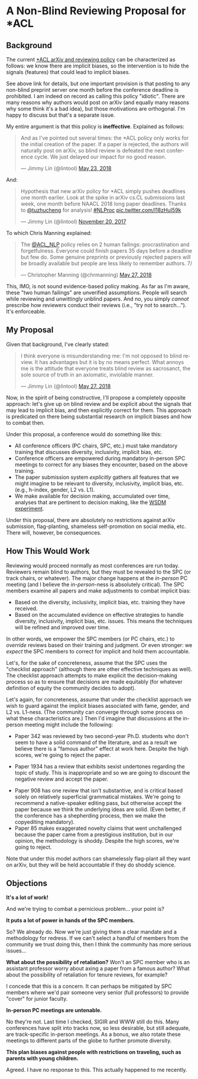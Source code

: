 # A Non-Blind Reviewing Proposal for *ACL

## Background

The current [*ACL arXiv and reviewing policy](https://www.aclweb.org/adminwiki/index.php?title=ACL_Policies_for_Submission,_Review_and_Citation) can be characterized as follows: we know there are implicit biases, so the intervention is to hide the signals (features) that could lead to implicit biases.

See above link for details, but one important provision is that posting to any non-blind preprint server one month before the conference deadline is prohibited.
I am indeed on record as calling this policy "idiotic".
There are many reasons why authors would post on arXiv (and equally many reasons why some think it's a bad idea), but those motivations are orthogonal.
I'm happy to discuss but that's a separate issue.

My entire argument is that this policy is **ineffective**. Explained as follows:

<blockquote class="twitter-tweet" data-lang="en"><p lang="en" dir="ltr">And as I&#39;ve pointed out several times: the *ACL policy only works for the initial creation of the paper. If a paper is rejected, the authors will naturally post on arXiv, so blind review is defeated the next conference cycle. We just delayed our impact for no good reason.</p>&mdash; Jimmy Lin (@lintool) <a href="https://twitter.com/lintool/status/999099753286615040?ref_src=twsrc%5Etfw">May 23, 2018</a></blockquote>
<script async src="https://platform.twitter.com/widgets.js" charset="utf-8"></script>

And:

<blockquote class="twitter-tweet" data-lang="en"><p lang="en" dir="ltr">Hypothesis that new arXiv policy for *ACL simply pushes deadlines one month earlier. Look at the spike in arXiv cs.CL submissions last week, one month before NAACL 2018 long paper deadlines. Thanks to <a href="https://twitter.com/tuzhucheng?ref_src=twsrc%5Etfw">@tuzhucheng</a> for analysis! <a href="https://twitter.com/hashtag/NLProc?src=hash&amp;ref_src=twsrc%5Etfw">#NLProc</a> <a href="https://t.co/l18zHuI59k">pic.twitter.com/l18zHuI59k</a></p>&mdash; Jimmy Lin (@lintool) <a href="https://twitter.com/lintool/status/932729551326793730?ref_src=twsrc%5Etfw">November 20, 2017</a></blockquote>

To which Chris Manning explained:

<blockquote class="twitter-tweet" data-lang="en"><p lang="en" dir="ltr">The <a href="https://twitter.com/ACL_NLP?ref_src=twsrc%5Etfw">@ACL_NLP</a> policy relies on 2 human failings: procrastination and forgetfulness. Everyone could finish papers 35 days before a deadline but few do. Some genuine preprints or previously rejected papers will be broadly available but people are less likely to remember authors. 7/</p>&mdash; Christopher Manning (@chrmanning) <a href="https://twitter.com/chrmanning/status/1000528110276624384?ref_src=twsrc%5Etfw">May 27, 2018</a></blockquote>

This, IMO, is not sound evidence-based policy making.
As far as I'm aware, these "two human failings" are unverified assumptions.
People will search while reviewing and unwittingly unblind papers.
And no, you simply *cannot* prescribe how reviewers conduct their reviews (i.e., "try not to search..."). It's enforceable.

## My Proposal

Given that background, I've clearly stated:

<blockquote class="twitter-tweet" data-lang="en"><p lang="en" dir="ltr">I think everyone is misunderstanding me: I&#39;m not opposed to blind review. It has advantages but it is by no means perfect. What annoys me is the attitude that everyone treats blind review as sacrosanct, the sole source of truth in an axiomatic, inviolable manner.</p>&mdash; Jimmy Lin (@lintool) <a href="https://twitter.com/lintool/status/1000812604904824832?ref_src=twsrc%5Etfw">May 27, 2018</a></blockquote>

Now, in the spirit of being constructive, I'll propose a completely opposite approach: let's give up on blind review and be explicit about the signals that may lead to implicit bias, and then explicitly correct for them.
This approach is predicated on there being substantial research on implicit biases and how to combat then.

Under this proposal, a conference would do something like this:

+ All conference officers (PC chairs, SPC, etc.) must take mandatory training that discusses diversity, inclusivity, implicit bias, etc.
+ Conference officers are empowered during mandatory in-person SPC meetings to correct for any biases they encounter, based on the above training.
+ The paper submission system *explicitly* gathers all features that we might imagine to be relevant to diversity, inclusivity, implicit bias, etc. (e.g., h-index, gender, L2 vs. L1).
+ We make available for decision making, accumulated over time, analyses that are pertinent to decision making, like the [WSDM experiment](http://www.pnas.org/content/114/48/12708).

Under this proposal, there are absolutely no restrictions against arXiv submission, flag-planting, shameless self-promotion on social media, etc.
There will, however, be consequences.

## How This Would Work

Reviewing would proceed normally as most conferences are run today. Reviewers remain blind to authors, but they must be revealed to the SPC (or track chairs, or whatever).
The major change happens at the *in-person* PC meeting (and I believe the *in-person*-ness is absolutely critical).
The SPC members examine all papers and make adjustments to combat implicit bias:

+ Based on the diversity, inclusivity, implicit bias, etc. training they have received.
+ Based on the accumulated evidence on effective strategies to handle diversity, inclusivity, implicit bias, etc. issues. This means the techniques will be refined and improved over time.

In other words, we empower the SPC members (or PC chairs, etc.) to _override_ reviews based on their training and judgment.
Or even stronger: we _expect_ the SPC members to correct for implicit and hold them accountable.

Let's, for the sake of concreteness, assume that the SPC uses the "checklist approach" (although there are other effective techniques as well). The checklist approach attempts to make explicit the decision-making process so as to ensure that decisions are made equitably (for whatever definition of equity the community decides to adopt).

Let's again, for concreteness, assume that under the checklist approach we wish to guard against the implicit biases associated with fame, gender, and L2 vs. L1-ness.
(The community can converge through some process on what these characteristics are.)
Then I'd imagine that discussions at the in-person meeting might include the following:

+ Paper 342 was reviewed by two second-year Ph.D. students who don't seem to have a solid command of the literature, and as a result we believe there is a "famous author" effect at work here. Despite the high scores, we're going to reject the paper.
* Paper 1934 has a review that exhibits sexist undertones regarding the topic of study. This is inappropriate and so we are going to discount the negative review and accept the paper.
+ Paper 908 has one review that isn't substantive, and is critical based solely on relatively superficial grammatical mistakes. We're going to recommend a native-speaker editing pass, but otherwise accept the paper because we think the underlying ideas are solid. (Even better, if the conference has a shepherding process, then we make the copyediting mandatory).
+ Paper 85 makes exaggerated novelty claims that went unchallenged because the paper came from a prestigious institution, but in our opinion, the methodology is shoddy. Despite the high scores, we're going to reject.

Note that under this model authors can shamelessly flag-plant all they want on arXiv, but they will be held accountable if they do shoddy science.

## Objections

**It's a lot of work!**

And we're trying to combat a pernicious problem... your point is?

**It puts a lot of power in hands of the SPC members.**

So? We already do.
Now we're just giving them a clear mandate and a methodology for redress.
If we can't select a handful of members from the community we trust doing this, then I think the community has more serious issues...

**What about the possibility of retaliation?** Won't an SPC member who is an assistant professor worry about axing a paper from a famous author?
What about the possibility of retaliation for tenure reviews, for example?

I concede that this is a concern.
It can perhaps be mitigated by SPC members where we'd pair someone very senior (full professors) to provide "cover" for junior faculty.

**In-person PC meetings are untenable.**

No they're not.
Last time I checked, SIGIR and WWW still do this.
Many conferences have split into tracks now, so less desirable, but still adequate, are track-specific in-person meetings.
As a bonus, we also rotate these meetings to different parts of the globe to further promote diversity.

**This plan biases against people with restrictions on traveling, such as parents with young children.**

Agreed. I have no response to this.
This actually happened to me recently.
